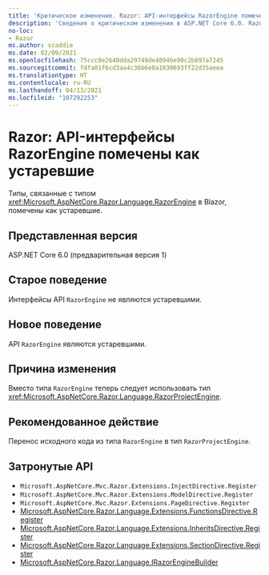 ```yaml
---
title: 'Критическое изменение. Razor: API-интерфейсы RazorEngine помечены как устаревшие'
description: 'Сведения о критическом изменении в ASP.NET Core 6.0. Razor: API-интерфейсы RazorEngine помечены как устаревшие'
no-loc:
- Razor
ms.author: scaddie
ms.date: 02/09/2021
ms.openlocfilehash: 75ccc8e2640dda29749de40946e90c2b897a7245
ms.sourcegitcommit: fdfa01f6cd3aa4c36b6e8a1830693ff22d35aeea
ms.translationtype: HT
ms.contentlocale: ru-RU
ms.lasthandoff: 04/13/2021
ms.locfileid: "107292253"
---
```

# <a name="razor-razorengine-apis-marked-obsolete"></a>Razor: API-интерфейсы RazorEngine помечены как устаревшие

Типы, связанные с типом <xref:Microsoft.AspNetCore.Razor.Language.RazorEngine> в Blazor, помечены как устаревшие.

## <a name="version-introduced"></a>Представленная версия

ASP.NET Core 6.0 (предварительная версия 1)

## <a name="old-behavior"></a>Старое поведение

Интерфейсы API `RazorEngine` не являются устаревшими.

## <a name="new-behavior"></a>Новое поведение

API `RazorEngine` являются устаревшими.

## <a name="reason-for-change"></a>Причина изменения

Вместо типа `RazorEngine` теперь следует использовать тип <xref:Microsoft.AspNetCore.Razor.Language.RazorProjectEngine>.

## <a name="recommended-action"></a>Рекомендованное действие

Перенос исходного кода из типа `RazorEngine` в тип `RazorProjectEngine`.

## <a name="affected-apis"></a>Затронутые API

- `Microsoft.AspNetCore.Mvc.Razor.Extensions.InjectDirective.Register`
- `Microsoft.AspNetCore.Mvc.Razor.Extensions.ModelDirective.Register`
- `Microsoft.AspNetCore.Mvc.Razor.Extensions.PageDirective.Register`
- [Microsoft.AspNetCore.Razor.Language.Extensions.FunctionsDirective.Register](/dotnet/api/microsoft.aspnetcore.razor.language.extensions.functionsdirective.register?view=aspnetcore-3.0&preserve-view=true)
- [Microsoft.AspNetCore.Razor.Language.Extensions.InheritsDirective.Register](/dotnet/api/microsoft.aspnetcore.razor.language.extensions.inheritsdirective.register?view=aspnetcore-3.0&preserve-view=true)
- [Microsoft.AspNetCore.Razor.Language.Extensions.SectionDirective.Register](/dotnet/api/microsoft.aspnetcore.razor.language.extensions.sectiondirective.register?view=aspnetcore-3.0&preserve-view=true)
- [Microsoft.AspNetCore.Razor.Language.IRazorEngineBuilder](/dotnet/api/microsoft.aspnetcore.razor.language.irazorenginebuilder?view=aspnetcore-3.0&preserve-view=true)

<!--

## Category

ASP.NET Core

## Affected APIs

- `Overload:Microsoft.AspNetCore.Mvc.Razor.Extensions.InjectDirective.Register`
- `Overload:Microsoft.AspNetCore.Mvc.Razor.Extensions.ModelDirective.Register`
- `Overload:Microsoft.AspNetCore.Mvc.Razor.Extensions.PageDirective.Register`
- `Overload:Microsoft.AspNetCore.Razor.Language.Extensions.FunctionsDirective.Register`
- `Overload:Microsoft.AspNetCore.Razor.Language.Extensions.InheritsDirective.Register`
- `Overload:Microsoft.AspNetCore.Razor.Language.Extensions.SectionDirective.Register`
- `T:Microsoft.AspNetCore.Razor.Language.IRazorEngineBuilder`

-->
